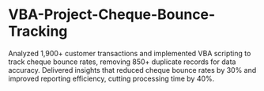 # VBA-Project-Cheque-Bounce-Tracking
Analyzed 1,900+ customer transactions and implemented VBA scripting to track cheque bounce rates, removing 850+ duplicate records for data accuracy. Delivered insights that reduced cheque bounce rates by 30% and improved reporting efficiency, cutting processing time by 40%.
